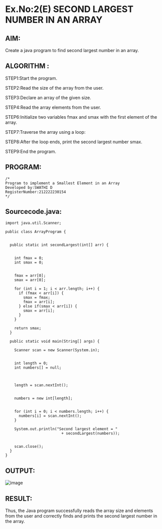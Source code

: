 # Ex.No:2(E)  SECOND LARGEST NUMBER IN AN ARRAY

## AIM:

Create a java program to find second largest number in an array.


## ALGORITHM :
STEP1:Start the program.

STEP2:Read the size of the array from the user.

STEP3:Declare an array of the given size.

STEP4:Read the array elements from the user.

STEP6:Initialize two variables fmax and smax with the first element of the array.

STEP7:Traverse the array using a loop:

STEP8:After the loop ends, print the second largest number smax.

STEP9:End the program.


	

## PROGRAM:
 ```
/*
Program to implement a Smallest Element in an Array
Developed by:SWATHI D 
RegisterNumber:212222230154  
*/
```

## Sourcecode.java:
```
import java.util.Scanner;

public class ArrayProgram {

  
  public static int secondLargest(int[] arr) {
    
    
    int fmax = 0; 
    int smax = 0; 

    
    fmax = arr[0];
    smax = arr[0];

    for (int i = 1; i < arr.length; i++) {
      if (fmax < arr[i]) {
        smax = fmax;
        fmax = arr[i];
      } else if(smax < arr[i]) {
        smax = arr[i];
      }
    }

    return smax;
  }
  
  public static void main(String[] args) {
    
    Scanner scan = new Scanner(System.in);

   
    int length = 0;
    int numbers[] = null;

   
   
    length = scan.nextInt();


    numbers = new int[length];


    for (int i = 0; i < numbers.length; i++) {
      numbers[i] = scan.nextInt();
    }

    System.out.println("Second largest element = " 
                         + secondLargest(numbers));

    
    scan.close();
  }
}
```







## OUTPUT:
![image](https://github.com/user-attachments/assets/db0ee543-ba22-4f2e-9aa8-77a3c6151b22)



## RESULT:
Thus, the Java program successfully reads the array size and elements from the user and correctly finds and prints the second largest number in the array.


